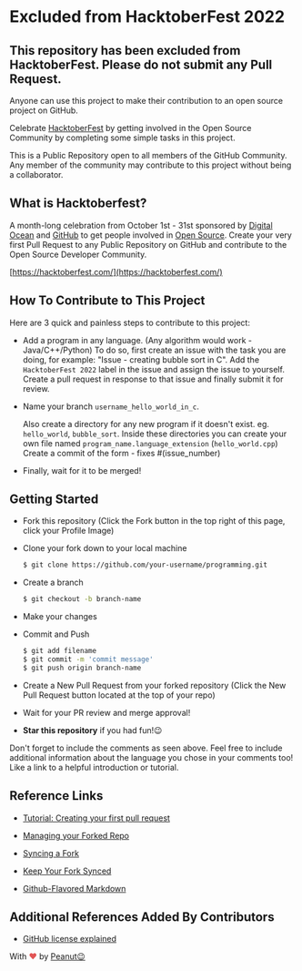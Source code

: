 <!-- # DSA -->

# Excluded from HacktoberFest 2022

## This repository has been excluded from HacktoberFest. Please do not submit any Pull Request.

Anyone can use this project to make their contribution to an open source project on GitHub.

Celebrate [HacktoberFest](https://hacktoberfest.com/) by getting involved in the Open Source Community by completing some simple tasks in this project.

This is a Public Repository open to all members of the GitHub Community. Any member of the community may contribute to this project without being a collaborator.


## What is Hacktoberfest?
A month-long celebration from October 1st - 31st sponsored by [Digital Ocean](https://hacktoberfest.com/) and [GitHub](https://github.com/) to get people involved in [Open Source](https://github.com/open-source). Create your very first Pull Request to any Public Repository on GitHub and contribute to the Open Source Developer Community.

[https://hacktoberfest.com/](https://hacktoberfest.com/)


## How To Contribute to This Project
Here are 3 quick and painless steps to contribute to this project:

* Add a program in any language. (Any algorithm would work - Java/C++/Python)
To do so, first create an issue with the task you are doing, for example: "Issue - creating bubble sort in C". Add the `HacktoberFest 2022` label in the issue and assign the issue to yourself. Create a pull request in response to that issue and finally submit it for review.

* Name your branch `username_hello_world_in_c`.

	Also create a directory for any new program if it doesn't exist.
	eg. `hello_world`, `bubble_sort`.
	Inside these directories you can create your own file named `program_name.language_extension` (`hello_world.cpp`)
	Create a commit of the form - fixes #(issue_number)

* Finally, wait for it to be merged!

## Getting Started
* Fork this repository (Click the Fork button in the top right of this page, click your Profile Image)
* Clone your fork down to your local machine

  ```sh
  $ git clone https://github.com/your-username/programming.git
  ```

* Create a branch

  ```sh
  $ git checkout -b branch-name
  ```

* Make your changes
* Commit and Push

  ```sh
  $ git add filename 
  $ git commit -m 'commit message'
  $ git push origin branch-name
  ```

* Create a New Pull Request from your forked repository (Click the New Pull Request button located at the top of your repo)
* Wait for your PR review and merge approval!
* __Star this repository__ if you had fun!😉



Don't forget to include the comments as seen above. Feel free to include additional information about the language you chose in your comments too! Like a link to a helpful introduction or tutorial.

## Reference Links
* [Tutorial: Creating your first pull request](https://github.com/Roshanjossey/first-contributions)

* [Managing your Forked Repo](https://help.github.com/articles/fork-a-repo/)

* [Syncing a Fork](https://help.github.com/articles/syncing-a-fork/)

* [Keep Your Fork Synced](https://gist.github.com/CristinaSolana/1885435)

* [Github-Flavored Markdown](https://guides.github.com/features/mastering-markdown/)

## Additional References Added By Contributors

* [GitHub license explained](https://choosealicense.com)

With <span style="color: #e25555;">&#9829;</span> by [Peanut😉](https://github.com/PeanutCoffee)
